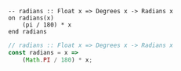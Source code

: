 ```applescript
-- radians :: Float x => Degrees x -> Radians x
on radians(x)
    (pi / 180) * x
end radians
```


```javascript
// radians :: Float x => Degrees x -> Radians x
const radians = x =>
    (Math.PI / 180) * x;
```